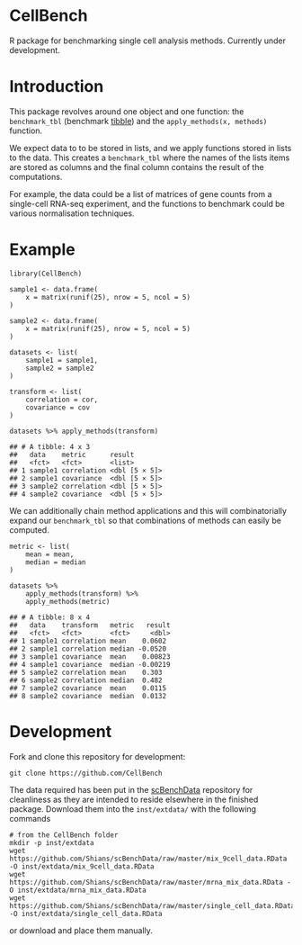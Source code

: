 # CellBench

R package for benchmarking single cell analysis methods. Currently under development.

# Introduction

This package revolves around one object and one function: the `benchmark_tbl` (benchmark [tibble](https://tibble.tidyverse.org)) and the `apply_methods(x, methods)` function.

We expect data to to be stored in lists, and we apply functions stored in lists to the data. This creates a `benchmark_tbl` where the names of the lists items are stored as columns and the final column contains the result of the computations.

For example, the data could be a list of matrices of gene counts from a single-cell RNA-seq experiment, and the functions to benchmark could be various normalisation techniques.

# Example

```
library(CellBench)

sample1 <- data.frame(
    x = matrix(runif(25), nrow = 5, ncol = 5)
)

sample2 <- data.frame(
    x = matrix(runif(25), nrow = 5, ncol = 5)
)

datasets <- list(
    sample1 = sample1,
    sample2 = sample2
)

transform <- list(
    correlation = cor,
    covariance = cov
)

datasets %>% apply_methods(transform)

## # A tibble: 4 x 3
##   data    metric      result       
##   <fct>   <fct>       <list>       
## 1 sample1 correlation <dbl [5 × 5]>
## 2 sample1 covariance  <dbl [5 × 5]>
## 3 sample2 correlation <dbl [5 × 5]>
## 4 sample2 covariance  <dbl [5 × 5]>
```

We can additionally chain method applications and this will combinatorially expand our `benchmark_tbl` so that combinations of methods can easily be computed.

```
metric <- list(
    mean = mean,
    median = median
)

datasets %>%
    apply_methods(transform) %>%
    apply_methods(metric)

## # A tibble: 8 x 4
##   data    transform   metric   result
##   <fct>   <fct>       <fct>     <dbl>
## 1 sample1 correlation mean    0.0602 
## 2 sample1 correlation median -0.0520 
## 3 sample1 covariance  mean    0.00823
## 4 sample1 covariance  median -0.00219
## 5 sample2 correlation mean    0.303  
## 6 sample2 correlation median  0.482  
## 7 sample2 covariance  mean    0.0115 
## 8 sample2 covariance  median  0.0132 
```

# Development

Fork and clone this repository for development:

```
git clone https://github.com/CellBench
```

The data required has been put in the [scBenchData](https://github.com/Shians/scBenchData) repository for cleanliness as they are intended to reside elsewhere in the finished package. Download them into the `inst/extdata/` with the following commands

```
# from the CellBench folder
mkdir -p inst/extdata
wget https://github.com/Shians/scBenchData/raw/master/mix_9cell_data.RData -O inst/extdata/mix_9cell_data.RData
wget https://github.com/Shians/scBenchData/raw/master/mrna_mix_data.RData -O inst/extdata/mrna_mix_data.RData
wget https://github.com/Shians/scBenchData/raw/master/single_cell_data.RData -O inst/extdata/single_cell_data.RData
```

or download and place them manually.
